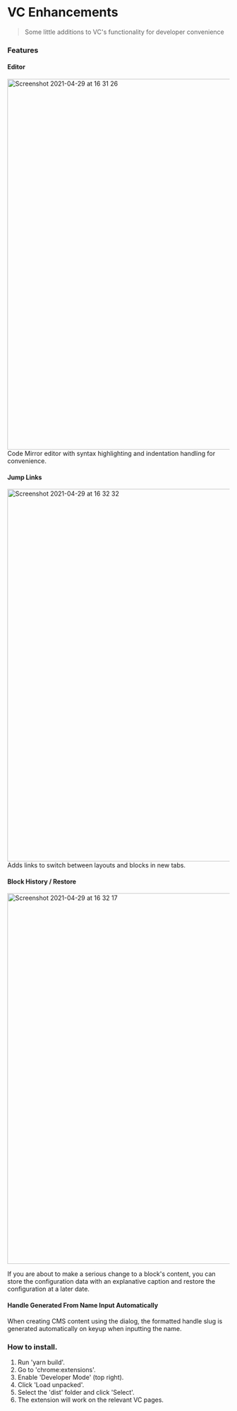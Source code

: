 # VC Enhancements

>Some little additions to VC's functionality for developer convenience

### Features

#### Editor
 <img width="839" alt="Screenshot 2021-04-29 at 16 31 26" src="https://user-images.githubusercontent.com/69458995/116577673-989a1780-a908-11eb-9f27-627f23ff054d.png">
Code Mirror editor with syntax highlighting and indentation handling for convenience.
 
#### Jump Links
<img width="843" alt="Screenshot 2021-04-29 at 16 32 32" src="https://user-images.githubusercontent.com/69458995/116577729-aa7bba80-a908-11eb-86e6-995aa417dc5b.png">
Adds links to switch between layouts and blocks in new tabs.

#### Block History / Restore
<img width="839" alt="Screenshot 2021-04-29 at 16 32 17" src="https://user-images.githubusercontent.com/69458995/116577840-c0897b00-a908-11eb-9302-bfc3b1980fb1.png">

If you are about to make a serious change to a block's content, you can store the configuration data with an explanative caption and restore the configuration at a later date.

#### Handle Generated From Name Input Automatically
When creating CMS content using the dialog, the formatted handle slug is generated automatically on keyup when inputting the name.

### How to install.

1. Run 'yarn build'.
2. Go to 'chrome:extensions'.
3. Enable 'Developer Mode' (top right).
4. Click 'Load unpacked'.
5. Select the 'dist' folder and click 'Select'.
6. The extension will work on the relevant VC pages.

